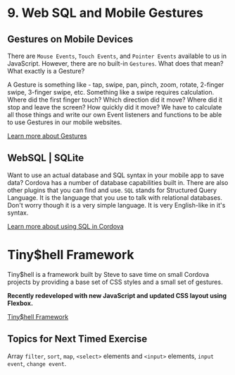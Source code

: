 # 9. Web SQL and Mobile Gestures

## Gestures on Mobile Devices

There are `Mouse Events`, `Touch Events`, and `Pointer Events` available to us in JavaScript. However, there are no built-in `Gestures`. What does that mean? What exactly is a Gesture?

A Gesture is something like - tap, swipe, pan, pinch, zoom, rotate, 2-finger swipe, 3-finger swipe, etc. Something like a swipe requires calculation. Where did the first finger touch? Which direction did it move? Where did it stop and leave the screen? How quickly did it move? We have to calculate all those things and write our own Event listeners and functions to be able to use Gestures in our mobile websites.

[Learn more about Gestures](./gestures.md)

## WebSQL | SQLite

Want to use an actual database and SQL syntax in your mobile app to save data? Cordova has a number of database capabilities built in. There are also other plugins that you can find and use. `SQL` stands for Structured Query Language. It is the language that you use to talk with relational databases. Don't worry though it is a very simple language. It is very English-like in it's syntax.

[Learn more about using SQL in Cordova](./cordova-sql.md)

# Tiny\$hell Framework

Tiny\$hell is a framework built by Steve to save time on small Cordova projects by providing a base set of CSS styles and a small set of gestures.

**Recently redeveloped with new JavaScript and updated CSS layout using Flexbox.**

[Tiny\$hell Framework](./tinyshell.md)

## Topics for Next Timed Exercise

Array `filter`, `sort`, `map`, `<select>` elements and `<input>` elements, `input event`, `change event`.
